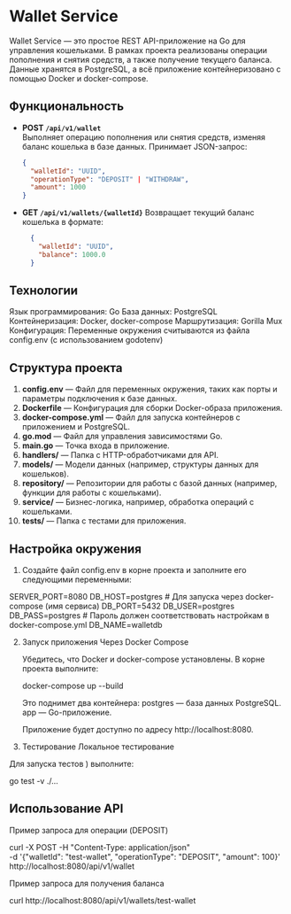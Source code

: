 # Wallet Service

Wallet Service — это простое REST API-приложение на Go для управления кошельками. В рамках проекта реализованы операции пополнения и снятия средств, а также получение текущего баланса. Данные хранятся в PostgreSQL, а всё приложение контейнеризовано с помощью Docker и docker-compose.

## Функциональность

- **POST `/api/v1/wallet`**  
Выполняет операцию пополнения или снятия средств, изменяя баланс кошелька в базе данных.
  Принимает JSON-запрос:
  ```json
  {
    "walletId": "UUID",
    "operationType": "DEPOSIT" | "WITHDRAW",
    "amount": 1000
  }


- **GET `/api/v1/wallets/{walletId}`**
    Возвращает текущий баланс кошелька в формате:
  ```json
    {
      "walletId": "UUID",
      "balance": 1000.0
    }

## Технологии

  Язык программирования: Go
  База данных: PostgreSQL
  Контейнеризация: Docker, docker-compose
  Маршрутизация: Gorilla Mux
  Конфигурация: Переменные окружения считываются из файла config.env (с использованием godotenv)

## Структура проекта

1. **config.env** — Файл для переменных окружения, таких как порты и параметры подключения к базе данных.
2. **Dockerfile** — Конфигурация для сборки Docker-образа приложения.
3. **docker-compose.yml** — Файл для запуска контейнеров с приложением и PostgreSQL.
4. **go.mod** — Файл для управления зависимостями Go.
5. **main.go** — Точка входа в приложение.
6. **handlers/** — Папка с HTTP-обработчиками для API.
7. **models/** — Модели данных (например, структуры данных для кошельков).
8. **repository/** — Репозитории для работы с базой данных (например, функции для работы с кошельками).
9. **service/** — Бизнес-логика, например, обработка операций с кошельками.
10. **tests/** — Папка с тестами для приложения.


## Настройка окружения

1. Создайте файл config.env в корне проекта и заполните его следующими переменными:

SERVER_PORT=8080
DB_HOST=postgres         # Для запуска через docker-compose (имя сервиса)
DB_PORT=5432
DB_USER=postgres
DB_PASS=postgres         # Пароль должен соответствовать настройкам в docker-compose.yml
DB_NAME=walletdb

2. Запуск приложения
Через Docker Compose

    Убедитесь, что Docker и docker-compose установлены.
    В корне проекта выполните:

    docker-compose up --build

    Это поднимет два контейнера:
        postgres — база данных PostgreSQL.
        app — Go-приложение.

   Приложение будет доступно по адресу http://localhost:8080.

4. Тестирование
Локальное тестирование

Для запуска тестов ) выполните:

go test -v ./...

## Использование API

Пример запроса для операции (DEPOSIT)

curl -X POST -H "Content-Type: application/json" \
  -d '{"walletId": "test-wallet", "operationType": "DEPOSIT", "amount": 100}' \
  http://localhost:8080/api/v1/wallet

Пример запроса для получения баланса

curl http://localhost:8080/api/v1/wallets/test-wallet
